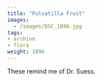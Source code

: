 ```yaml
---
title: "Pulsatilla Fruit"
images:
  - /images/DSC_1896.jpg
tags:
- archive
- flora
weight: 1896
---
```


These remind me of Dr. Suess.